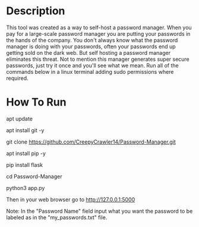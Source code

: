# Description
This tool was created as a way to self-host a password manager.
When you pay for a large-scale password manager you are putting your passwords in the hands of the company.
You don't always know what the password manager is doing with your passwords, often your passwords end up getting sold on the dark web.
But self hosting a password manager eliminates this threat.
Not to mention this manager generates super secure passwords, just try it once and you'll see what we mean.
Run all of the commands below in a linux terminal adding sudo permissions where required.
# How To Run
apt update

apt install git -y

git clone https://github.com/CreepyCrawler14/Password-Manager.git

apt install pip -y

pip install flask

cd Password-Manager

python3 app.py

Then in your web browser go to http://127.0.0.1:5000

Note: In the "Password Name" field input what you want the password to be labeled as in the "my_passwords.txt" file.
